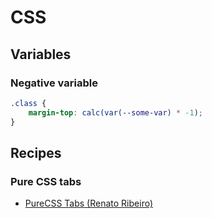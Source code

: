# CSS

## Variables

### Negative variable

```css
.class {
    margin-top: calc(var(--some-var) * -1);
}
```

## Recipes

### Pure CSS tabs

* [PureCSS Tabs (Renato Ribeiro)](https://codepen.io/renatorib/pen/rlpfj)
